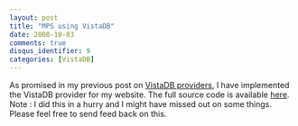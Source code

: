 ```yaml
---
layout: post
title: "MPS using VistaDB"
date: 2008-10-03
comments: true
disqus_identifier: 9
categories: [VistaDB]
---
```

As promised in my previous post on [VistaDB
providers](/2008/09/30/VistaDB-Providers/), I
have implemented the VistaDB provider for my website. The full source
code is available
[here](/downloads/MPS_VistaDB.zip).
Note : I did this in a hurry and I might have missed out on some things.
Please feel free to send feed back on this.


